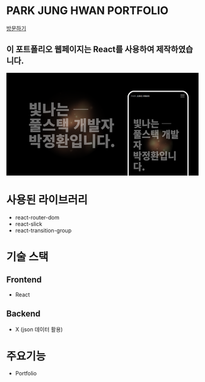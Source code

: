 # PARK JUNG HWAN PORTFOLIO

[방문하기](https://junghwan-github.github.io/portfolio/)

## 이 포트폴리오 웹페이지는 React를 사용하여 제작하였습니다.
![메인이미지](./public/assets/images/port-main.png)

# 사용된 라이브러리
- react-router-dom
- react-slick
- react-transition-group

# 기술 스택
## Frontend
- React

## Backend
- X (json 데이터 활용)

# 주요기능 
- Portfolio



